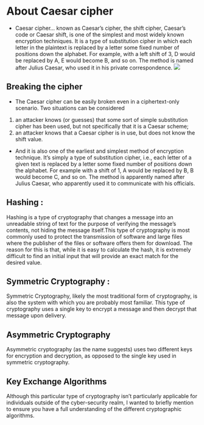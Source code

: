 # About Caesar cipher 
* Caesar cipher...
known as Caesar’s cipher, the shift cipher, Caesar’s code or Caesar shift, is one of the simplest and most widely known encryption techniques. It is a type of substitution cipher in which each letter in the plaintext is replaced by a letter some fixed number of positions down the alphabet. For example, with a left shift of 3, D would be replaced by A, E would become B, and so on. The method is named after Julius Caesar, who used it in his private correspondence. 
![](https://media.springernature.com/original/springer-static/image/chp%3A10.1007%2F978-981-15-5258-8_39/MediaObjects/485042_1_En_39_Fig1_HTML.png)

## Breaking the cipher
- The Caesar cipher can be easily broken even in a ciphertext-only scenario. Two situations can be considered
1) an attacker knows (or guesses) that some sort of simple substitution cipher has been used, but not specifically that it is a Caesar scheme;
2) an attacker knows that a Caesar cipher is in use, but does not know the shift value.

- And it is also one of the earliest and simplest method of encryption technique. It’s simply a type of substitution cipher, i.e., each letter of a given text is replaced by a letter some fixed number of positions down the alphabet. For example with a shift of 1, A would be replaced by B, B would become C, and so on. The method is apparently named after Julius Caesar, who apparently used it to communicate with his officials.

##  Hashing :
Hashing is a type of cryptography that changes a message into an unreadable string of text for the purpose of verifying the message’s contents, not hiding the message itself.This type of cryptography is most commonly used to protect the transmission of software and large files where the publisher of the files or software offers them for download. The reason for this is that, while it is easy to calculate the hash, it is extremely difficult to find an initial input that will provide an exact match for the desired value.

## Symmetric Cryptography :
Symmetric Cryptography, likely the most traditional form of cryptography, is also the system with which you are probably most familiar. This type of cryptography uses a single key to encrypt a message and then decrypt that message upon delivery.

## Asymmetric Cryptography
Asymmetric cryptography (as the name suggests) uses two different keys for encryption and decryption, as opposed to the single key used in symmetric cryptography.

## Key Exchange Algorithms
Although this particular type of cryptography isn’t particularly applicable for individuals outside of the cyber-security realm, I wanted to briefly mention to ensure you have a full understanding of the different cryptographic algorithms.

